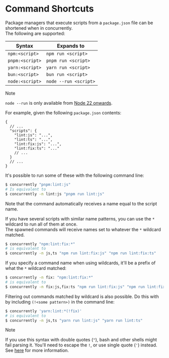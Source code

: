 # Command Shortcuts

Package managers that execute scripts from a `package.json` file can be shortened when in concurrently.<br/>
The following are supported:

| Syntax          | Expands to            |
| --------------- | --------------------- |
| `npm:<script>`  | `npm run <script>`    |
| `pnpm:<script>` | `pnpm run <script>`   |
| `yarn:<script>` | `yarn run <script>`   |
| `bun:<script>`  | `bun run <script>`    |
| `node:<script>` | `node --run <script>` |

> [!NOTE]
>
> `node --run` is only available from [Node 22 onwards](https://nodejs.org/en/blog/announcements/v22-release-announce#running-packagejson-scripts).

For example, given the following `package.json` contents:

```jsonc
{
  // ...
  "scripts": {
    "lint:js": "...",
    "lint:ts": "...",
    "lint:fix:js": "...",
    "lint:fix:ts": "..."
    // ...
  }
  // ...
}
```

It's possible to run some of these with the following command line:

```bash
$ concurrently "pnpm:lint:js"
# Is equivalent to
$ concurrently -n lint:js "pnpm run lint:js"
```

Note that the command automatically receives a name equal to the script name.

If you have several scripts with similar name patterns, you can use the `*` wildcard to run all of them at once.<br/>
The spawned commands will receive names set to whatever the `*` wildcard matched.

```bash
$ concurrently "npm:lint:fix:*"
# is equivalent to
$ concurrently -n js,ts "npm run lint:fix:js" "npm run lint:fix:ts"
```

If you specify a command name when using wildcards, it'll be a prefix of what the `*` wildcard matched:

```bash
$ concurrently -n fix: "npm:lint:fix:*"
# is equivalent to
$ concurrently -n fix:js,fix:ts "npm run lint:fix:js" "npm run lint:fix:ts"
```

Filtering out commands matched by wildcard is also possible. Do this with by including `(!<some pattern>)` in the command line:

```bash
$ concurrently 'yarn:lint:*(!fix)'
# is equivalent to
$ concurrently -n js,ts "yarn run lint:js" "yarn run lint:ts"
```

> [!NOTE]
> If you use this syntax with double quotes (`"`), bash and other shells might fail
> parsing it. You'll need to escape the `!`, or use single quote (`'`) instead.<br/>
> See [here](https://serverfault.com/a/208266/160539) for more information.
